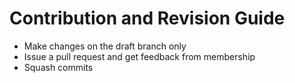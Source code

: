 # Contribution and Revision Guide

* Make changes on the draft branch only
* Issue a pull request and get feedback from membership
* Squash commits

